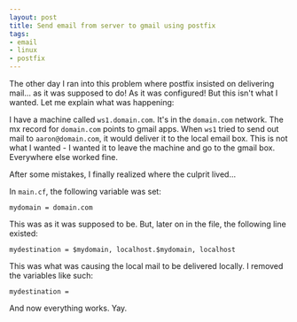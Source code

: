 ```yaml
---
layout: post
title: Send email from server to gmail using postfix
tags:
- email
- linux
- postfix
---
```

The other day I ran into this problem where postfix insisted on delivering mail... as it was supposed to do!  As it was configured!  But this isn't what I wanted.  Let me explain what was happening:

I have a machine called `ws1.domain.com`.  It's in the `domain.com` network.  The mx record for `domain.com` points to gmail apps.  When `ws1` tried to send out mail to `aaron@domain.com`, it would deliver it to the local email box.  This is not what I wanted - I wanted it to leave the machine and go to the gmail box.  Everywhere else worked fine.

After some mistakes, I finally realized where the culprit lived...

In `main.cf`, the following variable was set:

    mydomain = domain.com

This was as it was supposed to be.  But, later on in the file, the following line existed:
    
    mydestination = $mydomain, localhost.$mydomain, localhost

This was what was causing the local mail to be delivered locally.  I removed the variables like such:
    
    mydestination =

And now everything works.  Yay.
